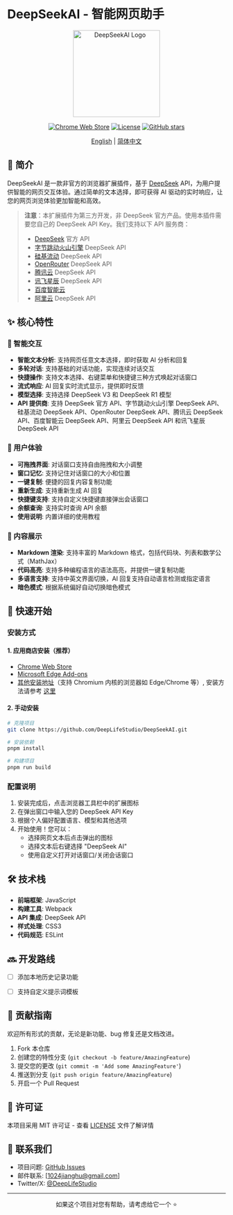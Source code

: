 # DeepSeekAI - 智能网页助手

<div align="center">

<img src="src/icons/logo.webp" alt="DeepSeekAI Logo" width="200" />


[![Chrome Web Store](https://img.shields.io/chrome-web-store/v/bjjobdlpgglckcmhgmmecijpfobmcpap)](https://chromewebstore.google.com/detail/bjjobdlpgglckcmhgmmecijpfobmcpap)
[![License](https://img.shields.io/github/license/DeepLifeStudio/DeepSeekAI)](LICENSE)
[![GitHub stars](https://img.shields.io/github/stars/DeepLifeStudio/DeepSeekAI)](https://github.com/DeepLifeStudio/DeepSeekAI/stargazers)

[English](README.md) | [简体中文](README.zh-CN.md)

</div>

## 📖 简介

DeepSeekAI 是一款非官方的浏览器扩展插件，基于 [DeepSeek](https://deepseek.com) API，为用户提供智能的网页交互体验。通过简单的文本选择，即可获得 AI 驱动的实时响应，让您的网页浏览体验更加智能和高效。

> **注意**：本扩展插件为第三方开发，非 DeepSeek 官方产品。使用本插件需要您自己的 DeepSeek API Key。我们支持以下 API 服务商：
> - [DeepSeek](https://deepseek.com) 官方 API
> - [字节跳动火山引擎](https://www.volcengine.com/experience/ark?utm_term=202502dsinvite&ac=DSASUQY5&rc=OXTHJAF8) DeepSeek API
> - [硅基流动](https://cloud.siliconflow.cn/i/lStn36vH) DeepSeek API
> - [OpenRouter](https://openrouter.ai/models) DeepSeek API
> - [腾讯云](https://cloud.tencent.com/document/product/1772/115969) DeepSeek API
> - [讯飞星辰](https://training.xfyun.cn/modelService) DeepSeek API
> - [百度智能云](https://console.bce.baidu.com/qianfan/modelcenter/model/buildIn/list)
> - [阿里云](https://bailian.console.aliyun.com/#/model-market) DeepSeek API

## ✨ 核心特性

### 🎯 智能交互
- **智能文本分析**: 支持网页任意文本选择，即时获取 AI 分析和回复
- **多轮对话**: 支持基础的对话功能，实现连续对话交互
- **快捷操作**: 支持文本选择、右键菜单和快捷键三种方式唤起对话窗口
- **流式响应**: AI 回复实时流式显示，提供即时反馈 
- **模型选择**: 支持选择 DeepSeek V3 和 DeepSeek R1 模型
- **API 提供商**: 支持 DeepSeek 官方 API、字节跳动火山引擎 DeepSeek API、硅基流动 DeepSeek API、OpenRouter DeepSeek API、腾讯云 DeepSeek API、百度智能云 DeepSeek API、阿里云 DeepSeek API 和讯飞星辰 DeepSeek API

### 💎 用户体验
- **可拖拽界面**: 对话窗口支持自由拖拽和大小调整
- **窗口记忆**: 支持记住对话窗口的大小和位置
- **一键复制**: 便捷的回复内容复制功能
- **重新生成**: 支持重新生成 AI 回复
- **快捷键支持**: 支持自定义快捷键直接弹出会话窗口
- **余额查询**: 支持实时查询 API 余额
- **使用说明**: 内置详细的使用教程

### 🎨 内容展示
- **Markdown 渲染**: 支持丰富的 Markdown 格式，包括代码块、列表和数学公式（MathJax）
- **代码高亮**: 支持多种编程语言的语法高亮，并提供一键复制功能
- **多语言支持**: 支持中英文界面切换，AI 回复支持自动语言检测或指定语言
- **暗色模式**: 根据系统偏好自动切换暗色模式

## 🚀 快速开始

### 安装方式

#### 1. 应用商店安装（推荐）
- [Chrome Web Store](https://chromewebstore.google.com/detail/bjjobdlpgglckcmhgmmecijpfobmcpap)
- [Microsoft Edge Add-ons](https://chromewebstore.google.com/detail/deepseek-ai/bjjobdlpgglckcmhgmmecijpfobmcpap)
- [其他安装地址](https://www.crxsoso.com/webstore/detail/bjjobdlpgglckcmhgmmecijpfobmcpap)（支持 Chromium 内核的浏览器如 Edge/Chrome 等）, 安装方法请参考 [这里](https://www.youxiaohou.com/zh-cn/crx.html?spm=1739204947442#edge%E6%B5%8F%E8%A7%88%E5%99%A8)

#### 2. 手动安装
```bash
# 克隆项目
git clone https://github.com/DeepLifeStudio/DeepSeekAI.git

# 安装依赖
pnpm install

# 构建项目
pnpm run build
```

### 配置说明

1. 安装完成后，点击浏览器工具栏中的扩展图标
2. 在弹出窗口中输入您的 DeepSeek API Key
3. 根据个人偏好配置语言、模型和其他选项
4. 开始使用！您可以：
   - 选择网页文本后点击弹出的图标
   - 选择文本后右键选择 "DeepSeek AI"
   - 使用自定义打开对话窗口/关闭会话窗口
   

## 🛠️ 技术栈

- **前端框架**: JavaScript
- **构建工具**: Webpack
- **API 集成**: DeepSeek API
- **样式处理**: CSS3
- **代码规范**: ESLint

## 🔜 开发路线
- [ ] 添加本地历史记录功能
- [ ] 支持自定义提示词模板


## 🤝 贡献指南

欢迎所有形式的贡献，无论是新功能、bug 修复还是文档改进。

1. Fork 本仓库
2. 创建您的特性分支 (`git checkout -b feature/AmazingFeature`)
3. 提交您的更改 (`git commit -m 'Add some AmazingFeature'`)
4. 推送到分支 (`git push origin feature/AmazingFeature`)
5. 开启一个 Pull Request

## 📄 许可证

本项目采用 MIT 许可证 - 查看 [LICENSE](LICENSE) 文件了解详情

## 📮 联系我们

- 项目问题: [GitHub Issues](https://github.com/DeepLifeStudio/DeepSeekAI/issues)
- 邮件联系: [1024jianghu@gmail.com]
- Twitter/X: [@DeepLifeStudio](https://x.com/DeepLifeStudio)
---

<div align="center">
如果这个项目对您有帮助，请考虑给它一个 ⭐️
</div> 